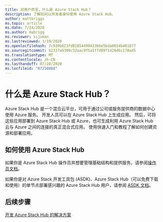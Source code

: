 ```yaml
---
title: 对用户而言，什么是 Azure Stack Hub？
description: 了解如何以开发者身份使用 Azure Stack Hub。
author: mattbriggs
ms.topic: article
ms.date: 7/24/2020
ms.author: mabrigg
ms.reviewer: sijuman
ms.lastreviewed: 3/19/2020
ms.openlocfilehash: 7c930b823fd82854499433bbe5bda8654b481877
ms.sourcegitcommit: b2337a9309c52aac9f5a1ffd89f1426d6c178ad5
ms.translationtype: MT
ms.contentlocale: zh-CN
ms.lasthandoff: 07/28/2020
ms.locfileid: "87250888"
---
```

# <a name="what-is-azure-stack-hub"></a>什么是 Azure Stack Hub？

Azure Stack Hub 是一个混合云平台，可用于通过公司或服务提供商的数据中心使用 Azure 服务。 开发人员可以在 Azure Stack Hub 上生成应用。 然后，可将这些应用部署到 Azure Stack Hub 或 Azure，也可生成利用 Azure Stack Hub 云与 Azure 之间的连接的真正混合式应用。 使用快速入门和教程了解如何创建资源和部署应用。

## <a name="how-to-use-azure-stack-hub"></a>如何使用 Azure Stack Hub

如果你是 Azure Stack Hub 操作员并想要管理基础结构和提供服务，请参阅[操作员文档](../operator/index.yml)。

如果你是对 Azure Stack 开发工具包 (ASDK)、Azure Stack Hub（可以免费下载和使用）的单节点部署感兴趣的 Azure Stack Hub 用户，请参阅 [ASDK 文档](../asdk/index.yml)。

## <a name="next-steps"></a>后续步骤

[开发 Azure Stack Hub 的解决方案](azure-stack-dev-start.md)
